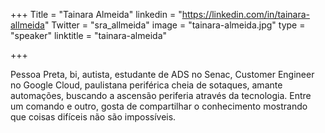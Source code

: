 +++
Title = "Tainara Almeida"
linkedin = "https://linkedin.com/in/tainara-allmeida" 
Twitter = "sra_allmeida"
image = "tainara-almeida.jpg"
type = "speaker"
linktitle = "tainara-almeida"

+++

Pessoa Preta, bi, autista, estudante de ADS no Senac, Customer Engineer no Google Cloud, paulistana periférica cheia de sotaques, amante automações, buscando a ascensão periferia através da tecnologia. Entre um comando e outro, gosta de compartilhar o conhecimento mostrando que coisas difíceis não são impossíveis.